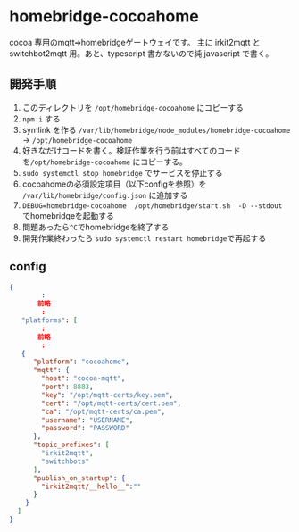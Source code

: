 # homebridge-cocoahome

cocoa 専用のmqtt➔homebridgeゲートウェイです。
主に irkit2mqtt と switchbot2mqtt 用。あと、typescript 書かないので純 javascript で書く。

## 開発手順

1. このディレクトリを `/opt/homebridge-cocoahome` にコピーする
1. `npm i` する
1. symlink を作る `/var/lib/homebridge/node_modules/homebridge-cocoahome` -> `/opt/homebridge-cocoahome` 
1. 好きなだけコードを書く。検証作業を行う前はすべてのコードを`/opt/homebridge-cocoahome` にコピーする。
1. `sudo systemctl stop homebridge` でサービスを停止する
1. cocoahomeの必須設定項目（以下configを参照）を `/var/lib/homebridge/config.json` に追加する
1. `DEBUG=homebridge-cocoahome  /opt/homebridge/start.sh  -D --stdout` でhomebridgeを起動する
1. 問題あったら`^C`でhomebridgeを終了する
1. 開発作業終わったら `sudo systemctl restart homebridge`で再起する


## config

```json
{
        :
       前略
        :
   "platforms": [
        :
       前略
        :
   {
      "platform": "cocoahome",
      "mqtt": {
        "host": "cocoa-mqtt",
        "port": 8883,
        "key": "/opt/mqtt-certs/key.pem",
        "cert": "/opt/mqtt-certs/cert.pem",
        "ca": "/opt/mqtt-certs/ca.pem",
        "username": "USERNAME",
        "password": "PASSWORD"
      },
      "topic_prefixes": [
        "irkit2mqtt",
        "switchbots"
      ],
      "publish_on_startup": {
        "irkit2mqtt/__hello__":""
      }
    }
  ]
}
```
